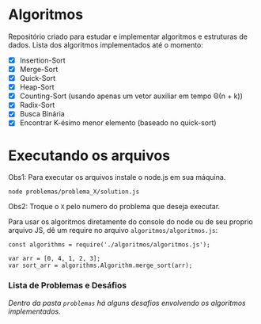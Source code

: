 # Algoritmos

Repositório criado para estudar e implementar algoritmos e estruturas de dados. Lista dos algoritmos implementados até o momento:

- [x] Insertion-Sort
- [x] Merge-Sort
- [x] Quick-Sort
- [x] Heap-Sort
- [x] Counting-Sort (usando apenas um vetor auxiliar em tempo Θ(n + k))
- [x] Radix-Sort
- [x] Busca Binária
- [x] Encontrar K-ésimo menor elemento (baseado no quick-sort)

# Executando os arquivos

Obs1: Para executar os arquivos instale o node.js em sua máquina.

```node problemas/problema_X/solution.js```

Obs2: Troque o `X` pelo numero do problema que deseja executar.

Para usar os algoritmos diretamente do console do node
ou de seu proprio arquivo JS, dê um require no arquivo 
`algoritmos/algoritmos.js`:

```
const algorithms = require('./algoritmos/algoritmos.js');

var arr = [0, 4, 1, 2, 3];
var sort_arr = algorithms.Algorithm.merge_sort(arr);
```

### Lista de Problemas e Desáfios

_Dentro da pasta `problemas` há alguns desafios envolvendo os algoritmos implementados._

